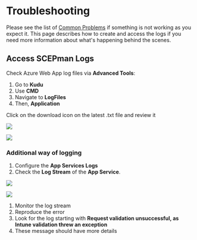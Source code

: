 # Troubleshooting

Please see the list of [Common Problems](general.md) if something is not working as you expect it. This page describes how to create and access the logs if you need more information about what's happening behind the scenes.

## Access SCEPman Logs

Check Azure Web App log files via **Advanced Tools**:

1. Go to **Kudu**
2. Use **CMD**
3. Navigate to **LogFiles**
4. Then, **Application**

Click on the download icon on the latest .txt file and review it

![](<../../.gitbook/assets/event32\_3 (2) (7) (4) (14).png>)

![](<../../.gitbook/assets/event32\_3 (2) (7) (4) (15).png>)

### Additional way of logging

1. Configure the **App Services Logs**
2. Check the **Log Stream** of the **App Service**.

![](<../../.gitbook/assets/event32\_5 (2) (3) (3) (3) (3) (3) (2) (1) (4).png>)

![](<../../.gitbook/assets/event32\_6 (3) (3) (3) (3) (3) (3) (2) (1) (3).png>)

1. Monitor the log stream
2. Reproduce the error
3. Look for the log starting with **Request validation unsuccessful, as Intune validation threw an exception**
4. These message should have more details
